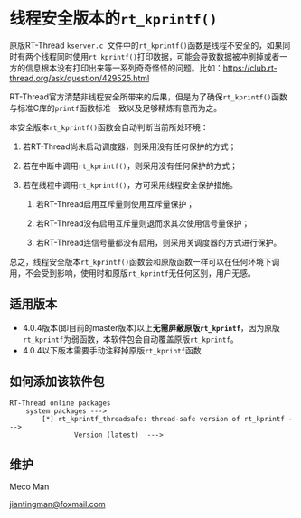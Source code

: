 # 线程安全版本的`rt_kprintf()`

原版RT-Thread `kserver.c `文件中的`rt_kprintf()`函数是线程不安全的，如果同时有两个线程同时使用`rt_kprintf()`打印数据，可能会导致数据被冲刷掉或者一方的信息根本没有打印出来等一系列奇奇怪怪的问题。比如：https://club.rt-thread.org/ask/question/429525.html

RT-Thread官方清楚非线程安全所带来的后果，但是为了确保`rt_kprintf()`函数与标准C库的`printf`函数标准一致以及足够精炼有意而为之。

本安全版本`rt_kprintf()`函数会自动判断当前所处环境：

1. 若RT-Thread尚未启动调度器，则采用没有任何保护的方式；

2. 若在中断中调用`rt_kprintf()`，则采用没有任何保护的方式；

3. 若在线程中调用`rt_kprintf()`，方可采用线程安全保护措施。

   1) 若RT-Thread启用互斥量则使用互斥量保护；

   2) 若RT-Thread没有启用互斥量则退而求其次使用信号量保护；

   3) 若RT-Thread连信号量都没有启用，则采用关调度器的方式进行保护。

总之，线程安全版本`rt_kprintf()`函数会和原版函数一样可以在任何环境下调用，不会受到影响，使用时和原版`rt_kprintf`无任何区别，用户无感。


## 适用版本
- 4.0.4版本(即目前的master版本)以上**无需屏蔽原版`rt_kprintf`**，因为原版`rt_kprintf`为弱函数，本软件包会自动覆盖原版`rt_kprintf`。
- 4.0.4以下版本需要手动注释掉原版`rt_kprintf`函数


## 如何添加该软件包

```
RT-Thread online packages
    system packages --->
        [*] rt_kprintf_threadsafe: thread-safe version of rt_kprintf --->
                Version (latest)  --->
```




## 维护

Meco Man

jiantingman@foxmail.com
